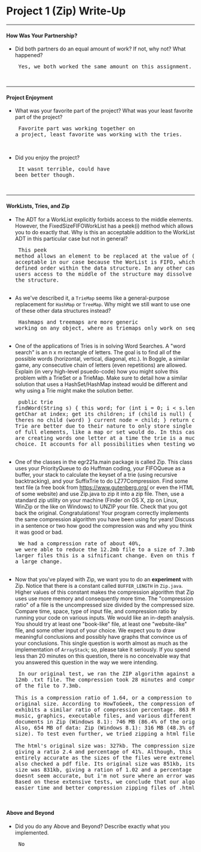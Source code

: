 # Project 1 (Zip) Write-Up #
--------

#### How Was Your Partnership? ####
-   Did both partners do an equal amount of work?  If not, why not?
    What happened?<pre>
Yes, we both worked the same amount on this assignment. 
</pre><br>

-----

#### Project Enjoyment ####
-   What was your favorite part of the project?  What was your least
    favorite part of the project?<pre>
Favorite part was working together on a project, least favorite was working with the tries. 
</pre><br>

-   Did you enjoy the project?<pre>
It wasnt terrible, could have been better though. 
</pre><br>

-----

#### WorkLists, Tries, and Zip ####
-   The ADT for a WorkList explicitly forbids access to the middle elements.  However, the FixedSizeFIFOWorkList has a peek(i) method
    which allows you to do exactly that.  Why is this an acceptable addition to the WorkList ADT in this particular case but not in general?<pre>
This peek method allows an element to be replaced at the value of (i). This is acceptable in our case because the WorList is FIFO, which creates a well
defined order within the data structure. In any other case, providing users access to the middle of the structure may dissolve order within the structure.
</pre><br>
-   As we've described it, a `TrieMap` seems like a general-purpose replacement for `HashMap` or `TreeMap`.  Why might we still want to use one
    of these other data structures instead?<pre>
Hashmaps and treemaps are more generic working on any object, where as triemaps only work on sequenced objects. 
</pre><br>
-   One of the applications of Tries is in solving Word Searches.  A "word search" is an n x m rectangle of letters.  The goal is to find all
    of the possible words (horizontal, vertical, diagonal, etc.).  In Boggle, a similar game, any consecutive chain of letters (even repetitions)
    are allowed.  Explain (in very high-level psuedo-code) how you might solve this problem with a TrieSet or a TrieMap.  Make sure to detail
    how a similar solution that uses a HashSet/HashMap instead would be different and why using a Trie might make the solution better.<pre>
public trie findWord(String s) {
    this word;
    for (int i = 0; i < s.length; i++) {
        getChar at index;
        get its children;
        if (child is null) {
            return null; theres no child (word)
        }
        current node = child;
    }
    return current node;
}
Trie are better due to their nature to only store single letters instead of full elements, like a map or set would do. In this case, since you are creating
words one letter at a time the trie is a much better choice. It accounts for all possibilities when testing words. 
</pre><br>
-   One of the classes in the egr221a.main package is called Zip.  This class uses your PriorityQueue to do Huffman coding, your FIFOQueue as a buffer,
    your stack to calculate the keyset of a trie (using recursive backtracking), and your SuffixTrie to do LZ77Compression.  Find some text file
    (a free book from https://www.gutenberg.org/ or even the HTML of some website) and use Zip.java to zip it into a zip file.  Then, use a 
    standard zip utility on your machine (Finder on OS X, zip on Linux, WinZip or the like on Windows) to UNZIP your file.  Check that you got back
    the original.  Congratulations!  Your program correctly implements the same compression algorithm you have been using for years!  Discuss in a
    sentence or two how good the compression was and why you think it was good or bad.<pre>
We had a compression rate of about 40%, we were able to reduce the 12.2mb file to a size of 7.3mb. On much much larger files this is a sifnificant 
change. Even on this file it provided a large change. 
</pre><br>
-   Now that you've played with Zip, we want you to do an **experiment** with Zip.  Notice that there is a constant called `BUFFER_LENGTH` in `Zip.java`.
    Higher values of this constant makes the compression algorithm that Zip uses use more memory and consequently more time.  The "compression ratio"
    of a file is the uncompressed size divided by the compressed size.  Compare time, space, type of input file, and compression ratio by running
    your code on various inputs.  We would like an in-depth analysis.  You should try at least one "book-like" file, at least one "website-like" file,
    and some other input of your choice.  We expect you to draw meaningful conclusions and possibly have graphs that convince us of your conclusions.
    This single question is worth almost as much as the implementation of `ArrayStack`; so, please take it seriously.  If you spend less than 20 minutes
    on this question, there is no conceivable way that you answered this question in the way we were intending.<pre>
In our original test, we ran the ZIP algorithm against a 12mb .txt file.  The compression took 28 minutes and compressed the size of the file to 7.3mb.  
This is a compression ratio of 1.64, or a compression to 60.83% of original size. According to HowToGeek, the compression of Windows 8.1 exhibits a similar 
ratio of compression percentage.  863 MB in size of music, graphics, executable files, and various different types of documents in Zip (Windows 8.1): 746 MB 
(86.4% of the original size). Also, 654 MB of data: Zip (Windows 8.1): 316 MB (48.3% of the original size).  To test even further, we tried zipping a html file.  
The html's original size was: 327kb. The compression size was 136kb, giving a ratio 2.4 and percentage of 41%. Although, this may not be entirely accurate as the sizes of the files were extremely different. We also
checked a pdf file. Its original size was 851kb, its compressed size was 831kb, giving a ration of 1.02 and a percentage of 97%. This doesnt seem accurate, but i'm not sure where an error was entered in.
Based on these extensive tests, we conclude that our algorithm has an easier time and better compression zipping files of .html type.
</pre><br>

#### Above and Beyond ####
-   Did you do any Above and Beyond?  Describe exactly what you
    implemented.<pre>
No
</pre><br>
